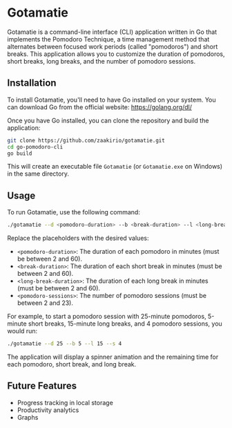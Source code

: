

# Gotamatie

Gotamatie is a command-line interface (CLI) application written in Go that implements the Pomodoro Technique, a time management method that alternates between focused work periods (called "pomodoros") and short breaks. This application allows you to customize the duration of pomodoros, short breaks, long breaks, and the number of pomodoro sessions.

## Installation

To install Gotamatie, you'll need to have Go installed on your system. You can download Go from the official website: https://golang.org/dl/

Once you have Go installed, you can clone the repository and build the application:

```bash
git clone https://github.com/zaakirio/gotamatie.git
cd go-pomodoro-cli
go build
```

This will create an executable file `Gotamatie` (or `Gotamatie.exe` on Windows) in the same directory.

## Usage

To run Gotamatie, use the following command:

```bash
./gotamatie --d <pomodoro-duration> --b <break-duration> --l <long-break-duration> --s <pomodoro-sessions>
```

Replace the placeholders with the desired values:

- `<pomodoro-duration>`: The duration of each pomodoro in minutes (must be between 2 and 60).
- `<break-duration>`: The duration of each short break in minutes (must be between 2 and 60).
- `<long-break-duration>`: The duration of each long break in minutes (must be between 2 and 60).
- `<pomodoro-sessions>`: The number of pomodoro sessions (must be between 2 and 23).

For example, to start a pomodoro session with 25-minute pomodoros, 5-minute short breaks, 15-minute long breaks, and 4 pomodoro sessions, you would run:

```bash
./gotamatie --d 25 --b 5 --l 15 --s 4
```

The application will display a spinner animation and the remaining time for each pomodoro, short break, and long break.

## Future Features
- Progress tracking in local storage
- Productivity analytics
- Graphs

